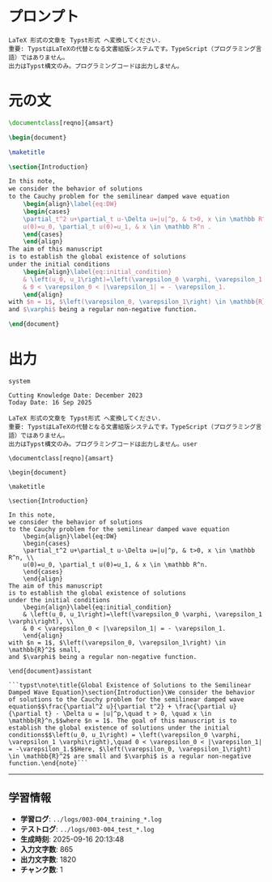 # プロンプト
``` plain text
LaTeX 形式の文章を Typst形式 へ変換してください.
重要: TypstはLaTeXの代替となる文書組版システムです。TypeScript（プログラミング言語）ではありません。
出力はTypst構文のみ。プログラミングコードは出力しません。
```

# 元の文
``` LaTeX
\documentclass[reqno]{amsart}

\begin{document}

\maketitle

\section{Introduction}

In this note,
we consider the behavior of solutions
to the Cauchy problem for the semilinear damped wave equation
	\begin{align}\label{eq:DW}
	\begin{cases}
    \partial_t^2 u+\partial_t u-\Delta u=|u|^p, & t>0, x \in \mathbb R^n, \\
    u(0)=u_0, \partial_t u(0)=u_1, & x \in \mathbb R^n .
	\end{cases}
	\end{align}
The aim of this manuscript
is to establish the global existence of solutions
under the initial conditions
	\begin{align}\label{eq:initial_condition}
    & \left(u_0, u_1\right)=\left(\varepsilon_0 \varphi, \varepsilon_1 \varphi\right), \\
    & 0 < \varepsilon_0 < |\varepsilon_1| = - \varepsilon_1.
	\end{align}
with $n = 1$, $\left(\varepsilon_0, \varepsilon_1\right) \in \mathbb{R}^2$ small,
and $\varphi$ being a regular non-negative function.

\end{document}
```

# 出力
``` Typst
system

Cutting Knowledge Date: December 2023
Today Date: 16 Sep 2025

LaTeX 形式の文章を Typst形式 へ変換してください.
重要: TypstはLaTeXの代替となる文書組版システムです。TypeScript（プログラミング言語）ではありません。
出力はTypst構文のみ。プログラミングコードは出力しません。user

\documentclass[reqno]{amsart}

\begin{document}

\maketitle

\section{Introduction}

In this note,
we consider the behavior of solutions
to the Cauchy problem for the semilinear damped wave equation
	\begin{align}\label{eq:DW}
	\begin{cases}
    \partial_t^2 u+\partial_t u-\Delta u=|u|^p, & t>0, x \in \mathbb R^n, \\
    u(0)=u_0, \partial_t u(0)=u_1, & x \in \mathbb R^n.
	\end{cases}
	\end{align}
The aim of this manuscript
is to establish the global existence of solutions
under the initial conditions
	\begin{align}\label{eq:initial_condition}
    & \left(u_0, u_1\right)=\left(\varepsilon_0 \varphi, \varepsilon_1 \varphi\right), \\
    & 0 < \varepsilon_0 < |\varepsilon_1| = - \varepsilon_1.
	\end{align}
with $n = 1$, $\left(\varepsilon_0, \varepsilon_1\right) \in \mathbb{R}^2$ small,
and $\varphi$ being a regular non-negative function.

\end{document}assistant

```typst\note\title{Global Existence of Solutions to the Semilinear Damped Wave Equation}\section{Introduction}\We consider the behavior of solutions to the Cauchy problem for the semilinear damped wave equation$$\frac{\partial^2 u}{\partial t^2} + \frac{\partial u}{\partial t} - \Delta u = |u|^p,\quad t > 0, \quad x \in \mathbb{R}^n,$$where $n = 1$. The goal of this manuscript is to establish the global existence of solutions under the initial conditions$$\left(u_0, u_1\right) = \left(\varepsilon_0 \varphi, \varepsilon_1 \varphi\right),\quad 0 < \varepsilon_0 < |\varepsilon_1| = -\varepsilon_1.$$Here, $\left(\varepsilon_0, \varepsilon_1\right) \in \mathbb{R}^2$ are small and $\varphi$ is a regular non-negative function.\end{note}```
```

---
## 学習情報
- **学習ログ**: `../logs/003-004_training_*.log`
- **テストログ**: `../logs/003-004_test_*.log`
- **生成時刻**: 2025-09-16 20:13:48
- **入力文字数**: 865
- **出力文字数**: 1820
- **チャンク数**: 1
